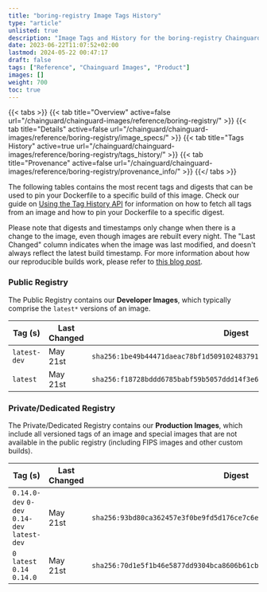 ```yaml
---
title: "boring-registry Image Tags History"
type: "article"
unlisted: true
description: "Image Tags and History for the boring-registry Chainguard Image"
date: 2023-06-22T11:07:52+02:00
lastmod: 2024-05-22 00:47:17
draft: false
tags: ["Reference", "Chainguard Images", "Product"]
images: []
weight: 700
toc: true
---
```


{{< tabs >}}
{{< tab title="Overview" active=false url="/chainguard/chainguard-images/reference/boring-registry/" >}}
{{< tab title="Details" active=false url="/chainguard/chainguard-images/reference/boring-registry/image_specs/" >}}
{{< tab title="Tags History" active=true url="/chainguard/chainguard-images/reference/boring-registry/tags_history/" >}}
{{< tab title="Provenance" active=false url="/chainguard/chainguard-images/reference/boring-registry/provenance_info/" >}}
{{</ tabs >}}

The following tables contains the most recent tags and digests that can be used to pin your Dockerfile to a specific build of this image. Check our guide on [Using the Tag History API](/chainguard/chainguard-images/using-the-tag-history-api/) for information on how to fetch all tags from an image and how to pin your Dockerfile to a specific digest.

Please note that digests and timestamps only change when there is a change to the image, even though images are rebuilt every night. The "Last Changed" column indicates when the image was last modified, and doesn't always reflect the latest build timestamp. For more information about how our reproducible builds work, please refer to [this blog post](https://www.chainguard.dev/unchained/reproducing-chainguards-reproducible-image-builds).

### Public Registry
The Public Registry contains our **Developer Images**, which typically comprise the `latest*` versions of an image.

| Tag (s)       | Last Changed | Digest                                                                    |
|---------------|--------------|---------------------------------------------------------------------------|
|  `latest-dev` | May 21st     | `sha256:1be49b44471daeac78bf1d509102483791f9c76b09fff13a0dc7b9415f74c54e` |
|  `latest`     | May 21st     | `sha256:f18728bddd6785babf59b5057ddd14f3e62053ffe8a013745fe965e5f7f9e3b3` |


### Private/Dedicated Registry
The Private/Dedicated Registry contains our **Production Images**, which include all versioned tags of an image and special images that are not available in the public registry (including FIPS images and other custom builds).

| Tag (s)                                       | Last Changed | Digest                                                                    |
|-----------------------------------------------|--------------|---------------------------------------------------------------------------|
|  `0.14.0-dev` `0-dev` `0.14-dev` `latest-dev` | May 21st     | `sha256:93bd80ca362457e3f0be9fd5d176ce7c6e4b750c486d98011efa928bad23283f` |
|  `0` `latest` `0.14` `0.14.0`                 | May 21st     | `sha256:70d1e5f1b46e5877dd9304bca8606b61cb55916c7c106d84b83cec94a470465e` |


